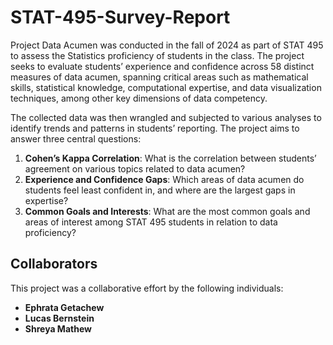 # STAT-495-Survey-Report

Project Data Acumen was conducted in the fall of 2024 as part of STAT 495 to assess the Statistics proficiency of students in the class. The project seeks to evaluate students’ experience and confidence across 58 distinct measures of data acumen, spanning critical areas such as mathematical skills, statistical knowledge, computational expertise, and data visualization techniques, among other key dimensions of data competency. 

The collected data was then wrangled and subjected to various analyses to identify trends and patterns in students’ reporting. The project aims to answer three central questions: 

1) **Cohen’s Kappa Correlation**: What is the correlation between students’ agreement on various topics related to data acumen?
2) **Experience and Confidence Gaps**: Which areas of data acumen do students feel least confident in, and where are the largest gaps in expertise?
3) **Common Goals and Interests**: What are the most common goals and areas of interest among STAT 495 students in relation to data proficiency?

## Collaborators

This project was a collaborative effort by the following individuals:

- **Ephrata Getachew**  
- **Lucas Bernstein**  
- **Shreya Mathew**
